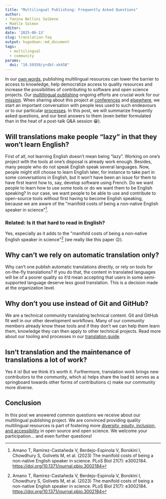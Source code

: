 ```yaml
---
title: "Multilingual Publishing: Frequently Asked Questions"
author: 
- Yanina Bellini Saibene
- Maëlle Salmon
editor: 
date: '2025-06-13'
slug: translation-faq
output: hugodown::md_document
tags:
  - multilingual
  - community
params:
  doi: "10.59350/yrdbt-xk458"
---
```


In our [own words](/multilingual-publishing), publishing multilingual resources can lower the barrier to access to knowledge, help democratize access to quality resources and increase the possibilities of contributing to software and open science projects.
Our [multilingual publishing](/multilingual-publishing) ongoing efforts are crucial work for our [mission](/about).
When sharing about this project at [conferences](/talks-papers/) and [elsewhere](/commcalls/nov2023-multilingual/), we start an important conversation with people less used to such endeavours or to our particular [processes](https://translationguide.ropensci.org/).
In this post, we will summarize frequently asked questions, and our best answers to them (even better formulated than in the heat of a post-talk Q&A session :grin:).

## Will translations make people “lazy” in that they won’t learn English?

First of all, not learning English doesn’t mean being “lazy”. 
Working on one’s project with the tools at one’s disposal is already work enough. 
Besides, many people who do not speak English speak several languages.
Now, people might still choose to learn English later, for instance to take part in some conversations in English, but it won’t have been an issue for them to have first learnt how to, say, develop software using French.
Do we want people to learn how to use some tools or do we want them to be English speaking? 
In our case, we want people to be able to use and contribute to open-source tools without first having to become English speaking,
because we are aware of the "manifold costs of being a non-native English speaker in science"[^amano].

[^amano]: Amano T, Ramírez-Castañeda V, Berdejo-Espinola V, Borokini I, Chowdhury S, Golivets M, et al. (2023) The manifold costs of being a non-native English speaker in science. PLoS Biol 21(7): e3002184. https://doi.org/10.1371/journal.pbio.3002184

### Related: Is it that hard to read in English?

Yes, especially as it adds to the "manifold costs of being a non-native English speaker in science"[^amano] (we really like this paper :wink:).

## Why can’t we rely on automatic translation only?

Why can’t one publish automatic translations directly, or rely on tools for on-the-fly translations?
If you do that, the content in translated languages will be of a poorer quality so it’d mean accepting that users in some semi-supported language deserve less good translation.
This is a decision made at the organization level.

## Why don’t you use <insert-name-of-translation-patform> instead of Git and GitHub?

We are a technical community translating technical content. 
Git and GitHub fit well in our other development workflows. 
Many of our community members already know these tools and if they don’t we can help them learn them, knowledge they can then apply to other technical projects.
Read more about our tooling and processes in our [translation guide](https://translationguide.ropensci.org/intro.html#technical-infrastructure-and-workflows).

## Isn’t translation and the maintenance of translations a lot of work?

Yes it is! 
But we think it’s worth it.
Furthermore, translation work brings new contributors to the community, which a) helps share the load b) serves as a springboard towards other forms of contributions c) make our community more diverse.

## Conclusion

In this post we answered common questions we receive about our multilingual publishing project.
We are convinced providing quality multilingual resources is part of fostering more [diversity, equity, inclusion, and accessibility](/blog/2025/02/05/no-science-without-deia/) in open source and open science.
We welcome your participation... and even further questions!
